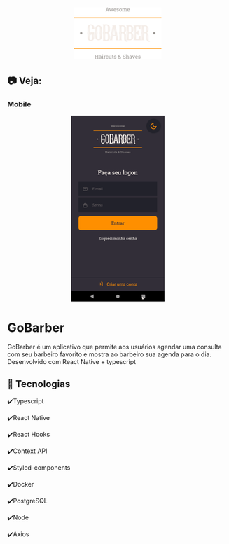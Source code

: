 <h1 align="center">
    <img alt="GoBarber" src="github/logo.png" width="200px" />
</h1>


## :camera: Veja:

### Mobile
<div align="center" >
<img src="./github/appgobarber.gif" alt="demo-mobile" height="425">
</div>

# GoBarber
GoBarber é um aplicativo que permite aos usuários agendar uma consulta com seu barbeiro favorito e mostra ao barbeiro sua agenda para o dia.
Desenvolvido com React Native + typescript

## :rocket: Tecnologias

✔️Typescript

✔️React Native

✔️React Hooks

✔️Context API

✔️Styled-components

✔️Docker

✔️PostgreSQL

✔️Node

✔️Axios



